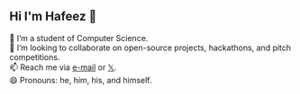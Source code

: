 ## Hi I'm Hafeez 👋

🔭 I’m a student of Computer Science.<br/>
👯 I’m looking to collaborate on open-source projects, hackathons, and pitch competitions.<br/>
📫 Reach me via [e-mail](shuaibabdulhafeez1125@gmail.com) or [𝕏](x.com/HafeezShuaib).<br/>
😄 Pronouns: he, him, his, and himself.<br/>
